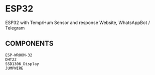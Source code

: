 # ESP32
ESP32 with Temp/Hum Sensor and response Website, WhatsAppBot / Telegram

## COMPONENTS
    ESP-WROOM-32
    DHT22
    SSD1306 Display
    JUMPWIRE
